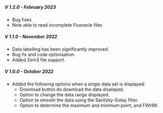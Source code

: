 ##### V 1.2.0 - February 2023 
* Bug fixes
* Now able to read incomplete Fluoracle files
  
##### V 1.1.0 - November 2022
* Data labelling has been significantly improved.
* Bug fix and code optimisation.
* Added Zem3 file support.

##### V 1.0.0 - October 2022
* Added the following options when a single data set is displayed:
    * Download button do download the data displayed.
    * Option to change the data range displayed.
    * Option to smooth the data using the Savitzky-Golay filter.
    * Option to determine the maximum and minimum point, and FWHM.
